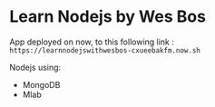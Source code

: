 # Learn Nodejs by Wes Bos

App deployed on now, to this following link : `https://learnnodejswithwesbos-cxueebakfm.now.sh`

Nodejs using:  
  - MongoDB 
  - Mlab 


